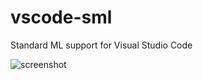# vscode-sml

Standard ML support for Visual Studio Code

![screenshot](https://github.com/freebroccolo/vscode-sml/raw/master/assets/screenshot.png)